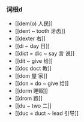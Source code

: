 ### 词根d
- [[dem(o) 人民]]
- [[dent ~ tooth 牙齿]]
- [[dexter 右]]
- [[di ~ day  日]]
- [[dict = dic ~ say 言 说]]
- [[dit ~ give 给]]
- [[doc doct 教]]
- [[dom 屋 家]]
- [[don  = do ~ give 给]]
- [[dorm 睡眠]]
- [[drom 跑]]
- [[du ~ two 二]]
- [[duc = duct ~ lead 引导]]